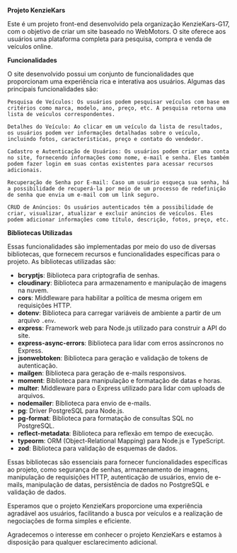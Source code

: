 **Projeto KenzieKars**

Este é um projeto front-end desenvolvido pela organização KenzieKars-G17, com o objetivo de criar um site baseado no WebMotors. O site oferece aos usuários uma plataforma completa para pesquisa, compra e venda de veículos online.

**Funcionalidades**

O site desenvolvido possui um conjunto de funcionalidades que proporcionam uma experiência rica e interativa aos usuários. Algumas das principais funcionalidades são:

    Pesquisa de Veículos: Os usuários podem pesquisar veículos com base em critérios como marca, modelo, ano, preço, etc. A pesquisa retorna uma lista de veículos correspondentes.

    Detalhes do Veículo: Ao clicar em um veículo da lista de resultados, os usuários podem ver informações detalhadas sobre o veículo, incluindo fotos, características, preço e contato do vendedor.

    Cadastro e Autenticação de Usuários: Os usuários podem criar uma conta no site, fornecendo informações como nome, e-mail e senha. Eles também podem fazer login em suas contas existentes para acessar recursos adicionais.

    Recuperação de Senha por E-mail: Caso um usuário esqueça sua senha, há a possibilidade de recuperá-la por meio de um processo de redefinição de senha que envia um e-mail com um link seguro.

    CRUD de Anúncios: Os usuários autenticados têm a possibilidade de criar, visualizar, atualizar e excluir anúncios de veículos. Eles podem adicionar informações como título, descrição, fotos, preço, etc.

**Bibliotecas Utilizadas**

Essas funcionalidades são implementadas por meio do uso de diversas bibliotecas, que fornecem recursos e funcionalidades específicas para o projeto. As bibliotecas utilizadas são:

- **bcryptjs**: Biblioteca para criptografia de senhas.
- **cloudinary**: Biblioteca para armazenamento e manipulação de imagens na nuvem.
- **cors**: Middleware para habilitar a política de mesma origem em requisições HTTP.
- **dotenv**: Biblioteca para carregar variáveis de ambiente a partir de um arquivo `.env`.
- **express**: Framework web para Node.js utilizado para construir a API do site.
- **express-async-errors**: Biblioteca para lidar com erros assíncronos no Express.
- **jsonwebtoken**: Biblioteca para geração e validação de tokens de autenticação.
- **mailgen**: Biblioteca para geração de e-mails responsivos.
- **moment**: Biblioteca para manipulação e formatação de datas e horas.
- **multer**: Middleware para o Express utilizado para lidar com uploads de arquivos.
- **nodemailer**: Biblioteca para envio de e-mails.
- **pg**: Driver PostgreSQL para Node.js.
- **pg-format**: Biblioteca para formatação de consultas SQL no PostgreSQL.
- **reflect-metadata**: Biblioteca para reflexão em tempo de execução.
- **typeorm**: ORM (Object-Relational Mapping) para Node.js e TypeScript.
- **zod**: Biblioteca para validação de esquemas de dados.


Essas bibliotecas são essenciais para fornecer funcionalidades específicas ao projeto, como segurança de senhas, armazenamento de imagens, manipulação de requisições HTTP, autenticação de usuários, envio de e-mails, manipulação de datas, persistência de dados no PostgreSQL e validação de dados.

Esperamos que o projeto KenzieKars proporcione uma experiência agradável aos usuários, facilitando a busca por veículos e a realização de negociações de forma simples e eficiente.

Agradecemos o interesse em conhecer o projeto KenzieKars e estamos à disposição para qualquer esclarecimento adicional.

